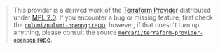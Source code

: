 > This provider is a derived work of the [Terraform Provider](https://github.com/mercari/terraform-provider-openpgp)
> distributed under [MPL 2.0](https://www.mozilla.org/en-US/MPL/2.0/). If you encounter a bug or missing feature,
> first check the [`pulumi/pulumi-openpgp` repo](https://github.com/pulumi/pulumi-openpgp/issues); however, if that doesn't turn up anything,
> please consult the source [`mercari/terraform-provider-openpgp` repo](https://github.com/mercari/terraform-provider-openpgp/issues).
